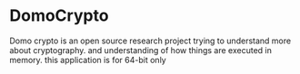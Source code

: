 # DomoCrypto
Domo crypto is an open source research project trying to understand more about cryptography. and understanding of how things are executed in memory.
this application is for 64-bit only